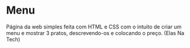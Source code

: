 # Menu
Página da web simples feita com HTML e CSS com o intuito de criar um menu e mostrar 3 pratos, descrevendo-os e colocando o preço. (Elas Na Tech)
